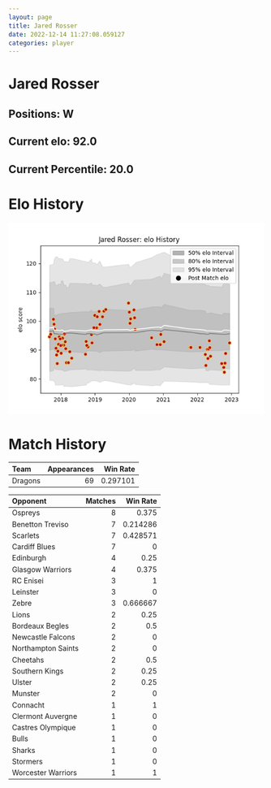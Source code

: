 ```yaml
---  
layout: page  
title: Jared Rosser  
date: 2022-12-14 11:27:08.059127  
categories: player  
---
```

# Jared Rosser

## Positions: W

## Current elo: 92.0

## Current Percentile: 20.0

# Elo History


![elo history](history_JaredRosser.png)
# Match History


| Team    |   Appearances |   Win Rate |
|:--------|--------------:|-----------:|
| Dragons |            69 |   0.297101 |

| Opponent           |   Matches |   Win Rate |
|:-------------------|----------:|-----------:|
| Ospreys            |         8 |   0.375    |
| Benetton Treviso   |         7 |   0.214286 |
| Scarlets           |         7 |   0.428571 |
| Cardiff Blues      |         7 |   0        |
| Edinburgh          |         4 |   0.25     |
| Glasgow Warriors   |         4 |   0.375    |
| RC Enisei          |         3 |   1        |
| Leinster           |         3 |   0        |
| Zebre              |         3 |   0.666667 |
| Lions              |         2 |   0.25     |
| Bordeaux Begles    |         2 |   0.5      |
| Newcastle Falcons  |         2 |   0        |
| Northampton Saints |         2 |   0        |
| Cheetahs           |         2 |   0.5      |
| Southern Kings     |         2 |   0.25     |
| Ulster             |         2 |   0.25     |
| Munster            |         2 |   0        |
| Connacht           |         1 |   1        |
| Clermont Auvergne  |         1 |   0        |
| Castres Olympique  |         1 |   0        |
| Bulls              |         1 |   0        |
| Sharks             |         1 |   0        |
| Stormers           |         1 |   0        |
| Worcester Warriors |         1 |   1        |